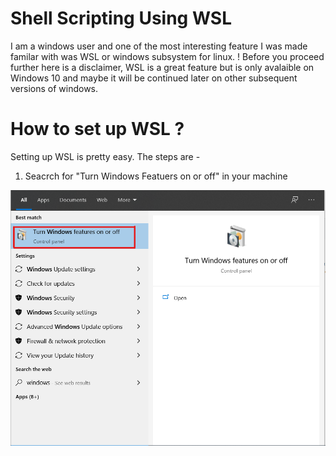 # Shell Scripting Using WSL

I am a windows user and one of the most interesting feature I was made familar with was WSL or windows subsystem for linux.
! Before you proceed further here is a disclaimer, WSL is a great feature but is only avalaible on Windows 10 and maybe it will be continued later on other subsequent versions of windows.

# How to set up WSL ?

Setting up WSL is pretty easy. The steps are -

1) Seacrch for "Turn Windows Featuers on or off" in your machine
<img src = "./screenshots/picture1.png" style = "height: 50%, width: 50%">


